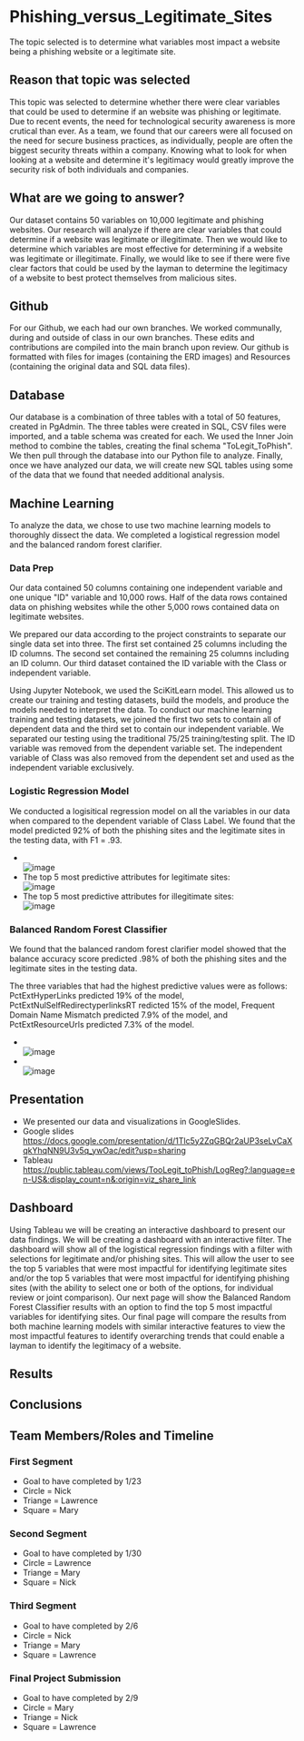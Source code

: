# Phishing_versus_Legitimate_Sites
The topic selected is to determine what variables most impact a website being a phishing website or a legitimate site.  

## Reason that topic was selected

This topic was selected to determine whether there were clear variables that could be used to determine if an website was phishing or legitimate. Due to recent events, the need for technological security awareness is more crutical than ever. As a team, we found that our careers were all focused on the need for secure business practices, as individually, people are often the biggest security threats within a company. Knowing what to look for when looking at a website and determine it's legitimacy would greatly improve the security risk of both individuals and companies. 

## What are we going to answer?

Our dataset contains 50 variables on 10,000 legitimate and phishing websites. 
Our research will analyze if there are clear variables that could determine if a website was legitimate or illegitimate. 
Then we would like to determine which variables are most effective for determining if a website was legitimate or illegitimate.
Finally, we would like to see if there were five clear factors that could be used by the layman to determine the legitimacy of a website to best protect themselves from malicious sites. 

## Github

For our Github, we each had our own branches. We worked communally, during and outside of class in our own branches. These edits and contributions are compiled into the main branch upon review. Our github is formatted with files for images (containing the ERD images) and Resources (containing the original data and SQL data files).

## Database

Our database is a combination of three tables with a total of 50 features, created in PgAdmin. The three tables were created in SQL, CSV files were imported, and a table schema was created for each. We used the Inner Join method to combine the tables, creating the final schema "ToLegit_ToPhish".
We then pull through the database into our Python file to analyze. Finally, once we have analyzed our data, we will create new SQL tables using some of the data that we found that needed additional analysis. 

## Machine Learning

To analyze the data, we chose to use two machine learning models to thoroughly dissect the data. We completed a logistical regression model and the balanced random forest clarifier. 

### Data Prep

Our data contained 50 columns containing one independent variable and one unique "ID" variable and 10,000 rows. Half of the data rows contained data on phishing websites while the other 5,000 rows contained data on legitimate websites. 

We prepared our data according to the project constraints to separate our single data set into three. The first set contained 25 columns including the ID columns. The second set contained the remaining 25 columns including an ID column. 
Our third dataset contained the ID variable with the Class or independent variable. 

Using Jupyter Notebook, we used the SciKitLearn model. This allowed us to create our training and testing datasets, build the models, and produce the models needed to interpret the data. 
To conduct our machine learning training and testing datasets, we joined the first two sets to contain all of dependent data and the third set to contain our independent variable. We separated our testing using the traditional 75/25 training/testing split. The ID variable was removed from the dependent variable set. The independent variable of Class was also removed from the dependent set and used as the independent variable exclusively. 

### Logistic Regression Model

We conducted a logisitical regression model on all the variables in our data when compared to the dependent variable of Class Label. We found that the model predicted 92% of both the phishing sites and the legitimate sites in the testing data, with F1 = .93. 
* <br /> ![image](https://user-images.githubusercontent.com/89048287/152260954-71a74f78-23d5-4e4a-bf99-b6f835ae5d93.png)
* The top 5 most predictive attributes for legitimate sites: <br /> ![image](https://user-images.githubusercontent.com/89048287/152261334-0bbb3e14-184a-4207-9af9-0904f1a12360.png)
* The top 5 most predictive attributes for illegitimate sites: <br /> ![image](https://user-images.githubusercontent.com/89048287/152261426-7a6464f5-f18c-4732-883c-f3650118922b.png)



### Balanced Random Forest Classifier

We found that the balanced random forest clarifier model showed that the balance accuracy score predicted .98% of both the phishing sites and the legitimate sites in the testing data. 

The three variables that had the highest predictive values were as follows: 
PctExtHyperLinks predicted 19% of the model, PctExtNulSelfRedirectyperlinksRT redicted 15% of the model, Frequent Domain Name Mismatch predicted 7.9% of the model, and PctExtResourceUrls predicted 7.3% of the model. 
* <br /> ![image](https://user-images.githubusercontent.com/89048287/152261060-11442f57-7b23-4af6-a2f1-ed7819f38d07.png)
* <br /> ![image](https://user-images.githubusercontent.com/89048287/152261138-70a76855-cdcc-45ba-b283-e1d96556c0ff.png)



## Presentation

* We presented our data and visualizations in GoogleSlides. 
* Google slides https://docs.google.com/presentation/d/1Tlc5y2ZqGBQr2aUP3seLvCaXqkYhqNN9U3v5q_ywOac/edit?usp=sharing
* Tableau https://public.tableau.com/views/TooLegit_toPhish/LogReg?:language=en-US&:display_count=n&:origin=viz_share_link


## Dashboard

Using Tableau we will be creating an interactive dashboard to present our data findings. 
We will be creating a dashboard with an interactive filter. The dashboard will show all of the logistical regression findings with a filter with selections for legitimate and/or phishing sites. This will allow the user to see the top 5 variables that were most impactful for identifying legitimate sites and/or the top 5 variables that were most impactful for identifying phishing sites (with the ability to select one or both of the options, for individual review or joint comparison). 
Our next page will show the Balanced Random Forest Classifier results with an option to find the top 5 most impactful variables for identifying sites. 
Our final page will compare the results from both machine learning models with similar interactive features to view the most impactful features to identify overarching trends that could enable a layman to identify the legitimacy of a website. 

## Results


## Conclusions

 

## Team Members/Roles and Timeline 

### First Segment
* Goal to have completed by 1/23
* Circle = Nick
* Triange = Lawrence
* Square = Mary 


### Second Segment 
*  Goal to have completed by 1/30
* Circle = Lawrence
* Triange = Mary
* Square = Nick

### Third Segment
* Goal to have completed by 2/6
* Circle = Nick
* Triange = Mary 
* Square = Lawrence


### Final Project Submission 
* Goal to have completed by 2/9
* Circle = Mary 
* Triange = Nick
* Square = Lawrence

